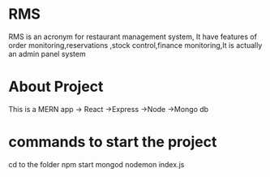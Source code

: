 # RMS
RMS is an acronym for restaurant management system, It have features of order monitoring,reservations ,stock control,finance monitoring,It is actually an admin panel system 
# About Project
This is a MERN app
-> React
->Express
->Node 
->Mongo db 
# commands to start the project
cd to the folder
npm start
mongod 
nodemon index.js
